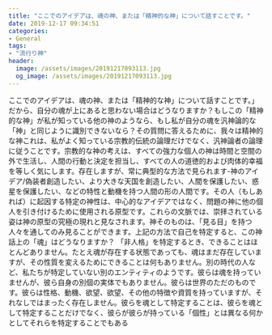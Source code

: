 ```yaml
---
title: "ここでのアイデアは、魂の神、または「精神的な神」について話すことです。"
date: 2019-12-17 09:34:51
categories:
- General
tags:
- "流行り神"
header:
  image: /assets/images/20191217093113.jpg
  og_image: /assets/images/20191217093113.jpg
---
```


ここでのアイデアは、魂の神、または「精神的な神」について話すことです。」だから、自分の魂が上にあると思わない場合はどうなりますか？もしこの「精神的な神」が私が知っている他の神のようなら、もし私が自分の魂を汎神論的な「神」と同じように識別できないなら？その質問に答えるために、我々は精神的な神これは、私がよく知っている宗教的伝統の論理だけでなく、汎神論者の論理に従うことです。宗教的な神の考えは、すべての強力な個人の神は時間と空間の外で生活し、人間の行動と決定を担当し、すべての人の道徳的および肉体的幸福を等しく気にします。存在しますが、常に典型的な方法で見られます-神のアイデア/偽装者創造したい、より大きな天国を創造したい、人間を保護したい、惑星を保護したい、などの特性と動機を持つ人間の形の人間です。その人（もしあれば）に起因する特定の神性は、中心的なアイデアではなく、問題の神に他の個人を引き付けるために使用される原型です。これらの文脈では、崇拝されている姿は神の原型の究極の現れと見なされます。神そのものは、「見る目」を持つ人々を通してのみ見ることができます。上記の方法で自己を特定すると、この神話上の「魂」はどうなりますか？ 「非人格」を特定するとき、できることはほとんどありません。たとえ魂が存在する状態であっても、魂はまだ存在していますが、その性質を変えるためにできることは何もありません。別の時代の人など、私たちが特定していない別のエンティティのようです。彼らは魂を持っていませんが、彼ら自身の別個の実体でもありません。彼らは世界のただのものです。彼らは性格、動機、欲望、欲望、その他の特徴や資質を持っていますが、それなしではまったく存在しません。彼らを魂として特定することは、彼らを魂として特定することだけでなく、彼らが彼らが持っている「個性」とは異なる何かとしてそれらを特定することでもある
